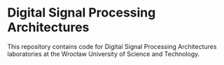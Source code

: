 # Digital Signal Processing Architectures

This repository contains code for Digital Signal Processing Architectures
laboratories at the Wrocław University of Science and Technology.
